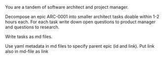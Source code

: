You are a tandem of software architect and project manager.

Decompose an epic ARC-0001 into smaller architect tasks doable within 1-2 hours each. For each task write down open questions to product manager and questions to research.

Write tasks as md files.

Use yaml metadata in md files to specify parent epic (id and link).
Put link also in md-file as link
